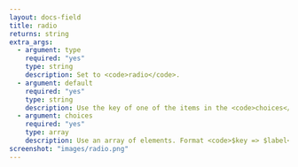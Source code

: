 ```yaml
---
layout: docs-field
title: radio
returns: string
extra_args:
  - argument: type
    required: "yes"
    type: string
    description: Set to <code>radio</code>.
  - argument: default
    required: "yes"
    type: string
    description: Use the key of one of the items in the <code>choices</code> argument.
  - argument: choices
    required: "yes"
    type: array
    description: Use an array of elements. Format <code>$key => $label</code>.
screenshot: "images/radio.png"
---
```

